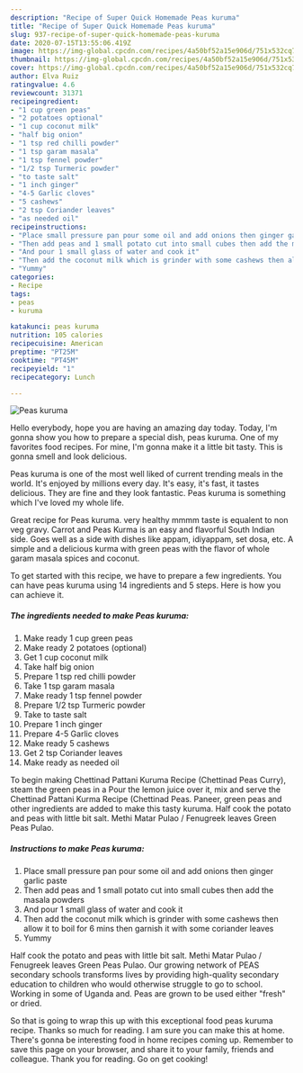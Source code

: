 ```yaml
---
description: "Recipe of Super Quick Homemade Peas kuruma"
title: "Recipe of Super Quick Homemade Peas kuruma"
slug: 937-recipe-of-super-quick-homemade-peas-kuruma
date: 2020-07-15T13:55:06.419Z
image: https://img-global.cpcdn.com/recipes/4a50bf52a15e906d/751x532cq70/peas-kuruma-recipe-main-photo.jpg
thumbnail: https://img-global.cpcdn.com/recipes/4a50bf52a15e906d/751x532cq70/peas-kuruma-recipe-main-photo.jpg
cover: https://img-global.cpcdn.com/recipes/4a50bf52a15e906d/751x532cq70/peas-kuruma-recipe-main-photo.jpg
author: Elva Ruiz
ratingvalue: 4.6
reviewcount: 31371
recipeingredient:
- "1 cup green peas"
- "2 potatoes optional"
- "1 cup coconut milk"
- "half big onion"
- "1 tsp red chilli powder"
- "1 tsp garam masala"
- "1 tsp fennel powder"
- "1/2 tsp Turmeric powder"
- "to taste salt"
- "1 inch ginger"
- "4-5 Garlic cloves"
- "5 cashews"
- "2 tsp Coriander leaves"
- "as needed oil"
recipeinstructions:
- "Place small pressure pan pour some oil and add onions then ginger garlic paste"
- "Then add peas and 1 small potato cut into small cubes then add the masala powders"
- "And pour 1 small glass of water and cook it"
- "Then add the coconut milk which is grinder with some cashews then allow it to boil for 6 mins then garnish it with some coriander leaves"
- "Yummy"
categories:
- Recipe
tags:
- peas
- kuruma

katakunci: peas kuruma 
nutrition: 105 calories
recipecuisine: American
preptime: "PT25M"
cooktime: "PT45M"
recipeyield: "1"
recipecategory: Lunch

---
```



![Peas kuruma](https://img-global.cpcdn.com/recipes/4a50bf52a15e906d/751x532cq70/peas-kuruma-recipe-main-photo.jpg)

Hello everybody, hope you are having an amazing day today. Today, I'm gonna show you how to prepare a special dish, peas kuruma. One of my favorites food recipes. For mine, I'm gonna make it a little bit tasty. This is gonna smell and look delicious.

Peas kuruma is one of the most well liked of current trending meals in the world. It's enjoyed by millions every day. It's easy, it's fast, it tastes delicious. They are fine and they look fantastic. Peas kuruma is something which I've loved my whole life.

Great recipe for Peas kuruma. very healthy mmmm taste is equalent to non veg gravy. Carrot and Peas Kurma is an easy and flavorful South Indian side. Goes well as a side with dishes like appam, idiyappam, set dosa, etc. A simple and a delicious kurma with green peas with the flavor of whole garam masala spices and coconut.


To get started with this recipe, we have to prepare a few ingredients. You can have peas kuruma using 14 ingredients and 5 steps. Here is how you can achieve it.

<!--inarticleads1-->

##### The ingredients needed to make Peas kuruma:

1. Make ready 1 cup green peas
1. Make ready 2 potatoes (optional)
1. Get 1 cup coconut milk
1. Take half big onion
1. Prepare 1 tsp red chilli powder
1. Take 1 tsp garam masala
1. Make ready 1 tsp fennel powder
1. Prepare 1/2 tsp Turmeric powder
1. Take to taste salt
1. Prepare 1 inch ginger
1. Prepare 4-5 Garlic cloves
1. Make ready 5 cashews
1. Get 2 tsp Coriander leaves
1. Make ready as needed oil


To begin making Chettinad Pattani Kuruma Recipe (Chettinad Peas Curry), steam the green peas in a Pour the lemon juice over it, mix and serve the Chettinad Pattani Kurma Recipe (Chettinad Peas. Paneer, green peas and other ingredients are added to make this tasty kuruma. Half cook the potato and peas with little bit salt. Methi Matar Pulao / Fenugreek leaves Green Peas Pulao. 

<!--inarticleads2-->

##### Instructions to make Peas kuruma:

1. Place small pressure pan pour some oil and add onions then ginger garlic paste
1. Then add peas and 1 small potato cut into small cubes then add the masala powders
1. And pour 1 small glass of water and cook it
1. Then add the coconut milk which is grinder with some cashews then allow it to boil for 6 mins then garnish it with some coriander leaves
1. Yummy


Half cook the potato and peas with little bit salt. Methi Matar Pulao / Fenugreek leaves Green Peas Pulao. Our growing network of PEAS secondary schools transforms lives by providing high-quality secondary education to children who would otherwise struggle to go to school. Working in some of Uganda and. Peas are grown to be used either &#34;fresh&#34; or dried. 

So that is going to wrap this up with this exceptional food peas kuruma recipe. Thanks so much for reading. I am sure you can make this at home. There's gonna be interesting food in home recipes coming up. Remember to save this page on your browser, and share it to your family, friends and colleague. Thank you for reading. Go on get cooking!
